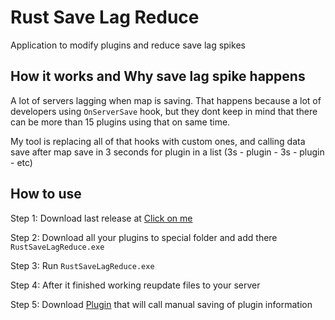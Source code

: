 # Rust Save Lag Reduce
Application to modify plugins and reduce save lag spikes

## How it works and Why save lag spike happens
A lot of servers lagging when map is saving. That happens because a lot of developers using `OnServerSave` hook, but they dont keep in mind that there can be more than 15 plugins using that on same time. 

My tool is replacing all of that hooks with custom ones, and calling data save after map save in 3 seconds for plugin in a list (3s - plugin - 3s - plugin - etc)

## How to use

Step 1: Download last release at [Click on me](https://github.com/OrangeWulf/Rust-Save-Lag-Reduce/releases/latest)

Step 2: Download all your plugins to special folder and add there `RustSaveLagReduce.exe`

Step 3: Run `RustSaveLagReduce.exe`

Step 4: After it finished working reupdate files to your server

Step 5: Download [Plugin](https://rustworkshop.space/resources/save-lag-reduce.229/) that will call manual saving of plugin information

